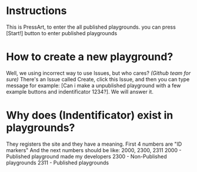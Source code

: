 # Instructions
This is PressArt, to enter the all published playgrounds. you can press [Start!] button to
enter published playgrounds
# How to create a new playground?
Well, we using incorrect way to use Issues, but who cares? *(Github team for sure)*
There's an Issue called Create, click this Issue, and then you can type message for example: [Can i make a unpublished playground with a few example buttons and indentificator 1234?]. We will answer it.
# Why does (Indentificator) exist in playgrounds?
They registers the site and they have a meaning.
First 4 numbers are "ID markers"
And the next numbers should be like: 2000, 2300, 2311
2000 - Published playground made my developers
2300 - Non-Published playgrounds
2311 - Published playgrounds
